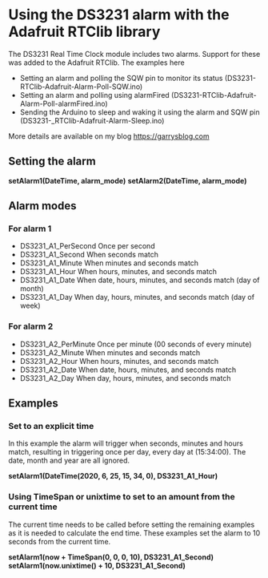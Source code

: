# Using the DS3231 alarm with the Adafruit RTClib library

The DS3231 Real Time Clock module includes two alarms. Support for these was added to the Adafruit RTClib. The examples here

 - Setting an alarm and polling the SQW pin to monitor its status (DS3231-RTClib-Adafruit-Alarm-Poll-SQW.ino)
 - Setting an alarm and polling using alarmFired (DS3231-RTClib-Adafruit-Alarm-Poll-alarmFired.ino)
 - Sending the Arduino to sleep and waking it using the alarm and SQW pin (DS3231-_RTClib-Adafruit-Alarm-Sleep.ino)

More details are available on my blog https://garrysblog.com

## Setting the alarm
**setAlarm1(DateTime, alarm_mode)**
**setAlarm2(DateTime, alarm_mode)**

## Alarm modes  
### For alarm 1
 - DS3231_A1_PerSecond     Once per second
 - DS3231_A1_Second        When seconds match
 - DS3231_A1_Minute        When minutes and seconds match
 - DS3231_A1_Hour          When hours, minutes, and seconds match
 - DS3231_A1_Date          When date, hours, minutes, and seconds match (day of month)
 - DS3231_A1_Day           When day, hours, minutes, and seconds match (day of week)

### For alarm 2
 - DS3231_A2_PerMinute     Once per minute (00 seconds of every minute)
 - DS3231_A2_Minute        When minutes and seconds match
 - DS3231_A2_Hour          When hours, minutes, and seconds match
 - DS3231_A2_Date          When date, hours, minutes, and seconds match
 - DS3231_A2_Day           When day, hours, minutes, and seconds match

## Examples
### Set to an explicit time
In this example the alarm will trigger when seconds, minutes and hours match, resulting in triggering once per day, every day at (15:34:00). The date, month and year are all ignored.

**setAlarm1(DateTime(2020, 6, 25, 15, 34, 0), DS3231_A1_Hour)**

### Using TimeSpan or unixtime to set to an amount from the current time
The current time needs to be called before setting the remaining examples as it is needed to calculate the end time. These examples set the alarm to 10 seconds from the current time.

**setAlarm1(now + TimeSpan(0, 0, 0, 10), DS3231_A1_Second)**
**setAlarm1(now.unixtime() + 10, DS3231_A1_Second)**
